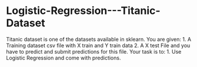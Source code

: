 # Logistic-Regression---Titanic-Dataset
Titanic dataset is one of the datasets available in sklearn. You are given: 1. A Training dataset csv file with X train and Y train data 2. A X test File and you have to predict and submit predictions for this file. Your task is to: 1. Use Logistic Regression and come with predictions.
